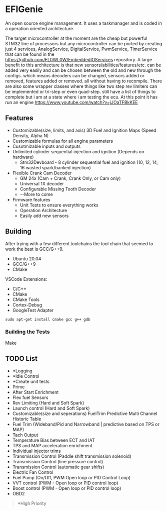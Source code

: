 # EFIGenie

An open source engine management. It uses a taskmanager and is coded in a
operation oriented architecture.

The target microcontroller at the moment are the cheap but powerful STM32 line of processors
but any microcontroller can be ported by creating just 4 services,
AnalogService, DigitalService, PwmService, TimerService that can be found in the https://github.com/FL0WL0W/EmbeddedIOServices 
repository. A large benefit to this architecture is that new sensors/abilities/features/etc. 
can be added very easily and can be chosen between the old and new through the configs. 
which means decoders can be changed, sensors added or removed, features added or removed. 
all without having to recompile. There are also some wrapper classes where things like 
two step rev limiters can be implemented or tri-step or even quad-step. still have a list of
things to complete but i am at a state where i am testing the ecu. At this point it has run an engine https://www.youtube.com/watch?v=jJOaTFBkKEE

## Features
* Customizable(size, limits, and axis) 3D Fuel and Ignition Maps (Speed Density, Alpha N)
* Customizable formulas for all engine parameters
* Cusotmizable inputs and outputs
* Unlimited cylinder sequential injection and ignition (Depends on hardware)
  * Stm32Devboard - 8 cylinder sequential fuel and ignition (10, 12, 14, 16 wasted spark/banked injection)
* Flexible Crank Cam Decoder
  * GM 24x (Cam + Crank, Crank Only, or Cam only)
  * Universal 1X decoder
  * Configurable Missing Tooth Decoder
  * --More to come
* Firmware features
  * Unit Tests to ensure everything works
  * Operation Architecture
  * Easily add new sensors

## Building
After trying with a few different toolchains the tool chain that seemed to work the best is GCC/G++9.

* Ubuntu 20.04
* GCC/G++9
* CMake

VSCode Extensions:
* C/C++
* CMake
* CMake Tools
* Cortex-Debug
* GoogleTest Adapter

```
sudo apt-get install cmake gcc g++ gdb
```

### Building the Tests
Make 

## TODO List
* *Logging
* *Idle Control
* *Create unit tests
* Prime
* After Start Enrichment
* Flex fuel Sensors
* Rev Limiting (Hard and Soft Spark)
* Launch control (Hard and Soft Spark)
* Customizable(size and seperations) FuelTrim Predictive Multi Channel Historic Table
* Fuel Trim (Wideband/Pid and Narrowband | predictive based on TPS or MAP)
* Tach Output
* Temperature Bias between ECT and IAT
* TPS and MAP acceleration enrichment
* Individual injector trims
* Transmission Control (Paddle shift transmission solenoid)
* Transmission Control (line pressure control)
* Transmission Control (automatic gear shifts)
* Electric Fan Control
* Fuel Pump (On/Off, PWM Open loop or PID Control Loop)
* VVT control (PWM - Open loop or PID control loop)
* Boost control (PWM - Open loop or PID control loop)
* OBD2

> *High Priority
